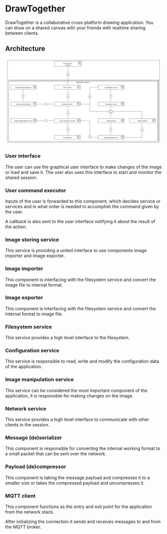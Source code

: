 # DrawTogether

DrawTogether is a collaborative cross-platform  drawing application.
You can draw on a shared canvas with your friends with realtime sharing between clients.

## Architecture
![](doc/architecture.png)

### User interface
The user can use the graphical user interface to make changes of the image or load and save it.
The user also uses this interface to start and monitor the shared session.

### User command executor
Inputs of the user is forwarded to this component, which decides service or services and in what order is needed to accomplish the command given by the user.

A callback is also sent to the user interface notifying it about the result of the action.

### Image storing service
This service is providing a united interface to use components image importer and image exporter.

### Image importer
This component is interfacing with the filesystem service and convert the image file to internal format.

### Image exporter
This component is interfacing with the filesystem service and convert the internal format to image file.

### Filesystem service
This service provides a high level interface to the filesystem.

### Configuration service
This service is responsible to read, write and modify the configuration data of the application.

### Image manipulation service
This service can be considered the most important component of the application, it is responsible for making changes on the image.

### Network service
This service provides a high level interface to communicate with other clients in the session.

### Message (de)serializer
This component is responsible for converting the internal working format to a small packet that can be sent over the network.

### Payload (de)compressor
This component is taking the message payload and compresses it to a smaller size or takes the compressed payload and uncompresses it.

### MQTT client
This component functions as the entry and exit point for the application from the network stack.

After initializing the connection it sends and receives messages to and from the MQTT broker. 